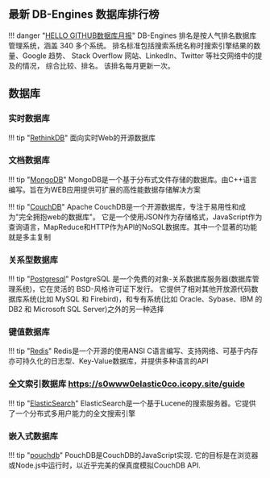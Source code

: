 ## 最新 DB-Engines 数据库排行榜

!!! danger "[HELLO GITHUB数据库月报](https://hellogithub.com/report/db-engines/)"
    DB-Engines 排名是按人气排名数据库管理系统，涵盖 340 多个系统。 
    排名标准包括搜索系统名称时搜索引擎结果的数量、Google 趋势、 Stack Overflow 网站、LinkedIn、Twitter 等社交网络中的提及的情况， 综合比较、排名。
    该排名每月更新一次。


## 数据库

### 实时数据库

!!! tip "[RethinkDB](https://www0rethinkdb0com.icopy.site/docs/)"
    面向实时Web的开源数据库

### 文档数据库

!!! tip "[MongoDB](https://s0docs0mongodb0com.icopy.site/)"
    MongoDB是一个基于分布式文件存储的数据库。由C++语言编写。旨在为WEB应用提供可扩展的高性能数据存储解决方案

!!! tip "[CouchDB](https://s0docs0couchdb0org0icopy0site.icopy.site/en/stable/)"
    Apache CouchDB是一个开源数据库，专注于易用性和成为"完全拥抱web的数据库"。
    它是一个使用JSON作为存储格式，JavaScript作为查询语言，MapReduce和HTTP作为API的NoSQL数据库。其中一个显著的功能就是多主复制

### 关系型数据库

!!! tip "[Postgresql](https://s0www0postgresql0org.icopy.site/docs/)"
    PostgreSQL 是一个免费的对象-关系数据库服务器(数据库管理系统)，它在灵活的 BSD-风格许可证下发行。
    它提供了相对其他开放源代码数据库系统(比如 MySQL 和 Firebird)，和专有系统(比如 Oracle、Sybase、IBM 的 DB2 和 Microsoft SQL Server)之外的另一种选择

### 键值数据库

!!! tip "[Redis](https://s0redis0io.icopy.site/documentation)"
    Redis是一个开源的使用ANSI C语言编写、支持网络、可基于内存亦可持久化的日志型、Key-Value数据库，并提供多种语言的API
    
### 全文索引数据库 https://s0www0elastic0co.icopy.site/guide

!!! tip "[ElasticSearch](https://s0www0elastic0co.icopy.site/guide)"
    ElasticSearch是一个基于Lucene的搜索服务器。它提供了一个分布式多用户能力的全文搜索引擎

### 嵌入式数据库

!!! tip "[pouchdb](https://s0pouchdb0com.icopy.site/guides/)"
    PouchDB是CouchDB的JavaScript实现. 它的目标是在浏览器或Node.js中运行时，以近乎完美的保真度模拟CouchDB API.
